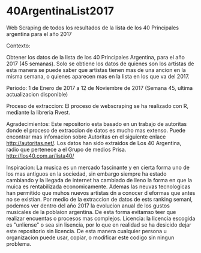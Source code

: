 # 40ArgentinaList2017
Web Scraping de todos los resultados de la lista de los 40 Principales argentina para el año 2017

Contexto:

Obtener los datos de la lista de los 40 Principales Argentina, para el año 2017 (45 semanas). Solo se obtiene los datos de quienes son los artistas de esta manera se puede saber que artistas tienen mas de una ancion en la misma semana, o quienes aparecen mas en la lista en los que va del 2017.

Periodo: 1 de Enero de 2017 a 12 de Noviembre de 2017 (Semana 45, ultima actualizacion disponible)

Proceso de extraccion: El proceso de webscraping se ha realizado con R, mediante la libreria Rvest.

Agradecimientos: Este repositorio esta basado en un trabajo de autoritas donde el proceso de extraccion de datos es mucho mas extenso. Puede encontrar mas infomacion sobre Autoritas en el siguiente enlace http://autoritas.net/.
Los datos han sido extraidos de Los 40 Argentina, radio que pertenece a el Grupo de medios Prisa. http://los40.com.ar/lista40/

Inspiracion: La musica es un mercado fascinante y en cierta forma uno de los mas antiguos en la sociedad, sin embargo siempre ha estado cambiando y la llegada de internet ha cambiado de lleno la forma en que la muica es rentabilizada economicamente. Ademas las neuvas tecnologicas han permitido que muhos nuevos artistas dn a conocer d eformas que antes no se existian. Por medio de la extraccion de datos de ests ranking semanl, podemos ver dentro del año 2017 la evolucion anual de los gustos musicales de la poblaion argentina. De esta forma evitamso teer que realizar encuentas o procesos mas complejos.
Licencia: la licencia escogida es "unliense" o sea sin lisencia, por lo que en realidad se ha desicido dejar este repositorio sin licencia. De esta manera cualquier persona u organizacion puede usar, copiar, o modificar este codigo sin ningun problema.
